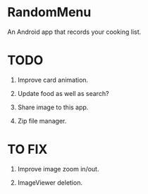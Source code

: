 # RandomMenu
An Android app that records your cooking list.

# TODO
1. Improve card animation.

2. Update food as well as search?

3. Share image to this app.

4. Zip file manager.

# TO FIX
1. Improve image zoom in/out.

2. ImageViewer deletion.